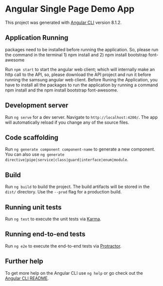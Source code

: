 # Angular Single Page Demo App

This project was generated with [Angular CLI](https://github.com/angular/angular-cli) version 8.1.2.

## Application Running

packages need to be installed before running the application. So, please 
run the command in the terminal 1) npm install and 2) npm install bootstrap font-awesome

Run `npm start` to start the angular web client; which will internally make an http call to the API, so, please download the API project and run it before running the samsung angular web client.
Before Runing the Application, you have to install all the packages to run the application by running a command npm install and the npm install bootstrap font-awesome.

## Development server

Run `ng serve` for a dev server. Navigate to `http://localhost:4200/`. The app will automatically reload if you change any of the source files.

## Code scaffolding

Run `ng generate component component-name` to generate a new component. You can also use `ng generate directive|pipe|service|class|guard|interface|enum|module`.
 

## Build

Run `ng build` to build the project. The build artifacts will be stored in the `dist/` directory. Use the `--prod` flag for a production build.

## Running unit tests

Run `ng test` to execute the unit tests via [Karma](https://karma-runner.github.io).

## Running end-to-end tests

Run `ng e2e` to execute the end-to-end tests via [Protractor](http://www.protractortest.org/).

## Further help

To get more help on the Angular CLI use `ng help` or go check out the [Angular CLI README](https://github.com/angular/angular-cli/blob/master/README.md).

